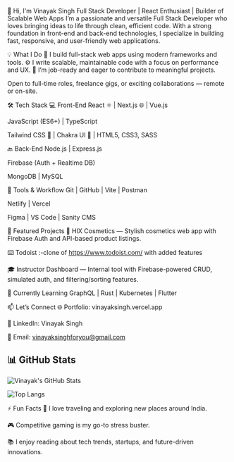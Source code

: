 👋 Hi, I'm Vinayak Singh
Full Stack Developer | React Enthusiast | Builder of Scalable Web Apps
I’m a passionate and versatile Full Stack Developer who loves bringing ideas to life through clean, efficient code. With a strong foundation in front-end and back-end technologies, I specialize in building fast, responsive, and user-friendly web applications.

💡 What I Do
🧠 I build full-stack web apps using modern frameworks and tools.
⚙️ I write scalable, maintainable code with a focus on performance and UX.
🚀 I’m job-ready and eager to contribute to meaningful projects.

Open to full-time roles, freelance gigs, or exciting collaborations — remote or on-site.

🛠️ Tech Stack
💻 Front-End
React ⚛️ | Next.js 🌐 | Vue.js

JavaScript (ES6+) | TypeScript

Tailwind CSS 💨 | Chakra UI 🌈 | HTML5, CSS3, SASS

🔙 Back-End
Node.js | Express.js

Firebase (Auth + Realtime DB)

MongoDB | MySQL

🧰 Tools & Workflow
Git | GitHub | Vite | Postman

Netlify | Vercel

Figma | VS Code | Sanity CMS

📌 Featured Projects
💄 HIX Cosmetics — Stylish cosmetics web app with Firebase Auth and API-based product listings.

⌨️ Todoist :-clone of https://www.todoist.com/ with added features 

🎓 Instructor Dashboard — Internal tool with Firebase-powered CRUD, simulated auth, and filtering/sorting features.

🌱 Currently Learning
GraphQL | Rust | Kubernetes | Flutter

📫 Let’s Connect
🌐 Portfolio: vinayaksingh.vercel.app

💼 LinkedIn: Vinayak Singh

📧 Email: vinayaksinghforyou@gmail.com
## 📊 GitHub Stats  
![Vinayak's GitHub Stats](https://github-readme-stats.vercel.app/api?username=VinayakxSingh&show_icons=true&theme=radical&count_private=true)

![Top Langs](https://github-readme-stats.vercel.app/api/top-langs/?username=VinayakxSingh&layout=compact&theme=radical)


⚡ Fun Facts
🧳 I love traveling and exploring new places around India.

🎮 Competitive gaming is my go-to stress buster.

📚 I enjoy reading about tech trends, startups, and future-driven innovations.
